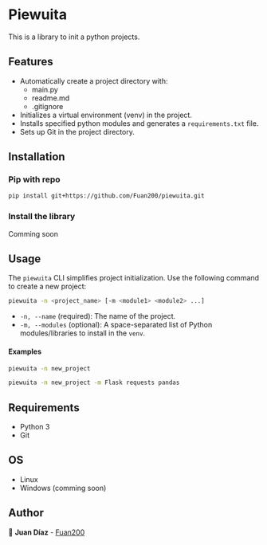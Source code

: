 # Piewuita

This is a library to init a python projects.

## Features

* Automatically create a project directory with:
    * main.py
    * readme.md
    * .gitignore
* Initializes a virtual environment (venv) in the project.
* Installs specified python modules and generates a `requirements.txt` file.
* Sets up Git in the project directory.

## Installation

### Pip with repo

``` bash
pip install git+https://github.com/Fuan200/piewuita.git
```

### Install the library

Comming soon

## Usage

The `piewuita` CLI simplifies project initialization. Use the following command to create a new project:

``` bash
piewuita -n <project_name> [-m <module1> <module2> ...]
```

* `-n, --name` (required): The name of the project.
* `-m, --modules` (optional): A space-separated list of Python modules/libraries to install in the `venv`.

#### Examples

``` bash
piewuita -n new_project
```

``` bash
piewuita -n new_project -m Flask requests pandas
```

## Requirements

* Python 3
* Git

## OS

* Linux
* Windows (comming soon)

## Author

:blue_heart: **Juan Díaz** - [Fuan200](https://github.com/Fuan200)